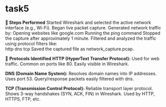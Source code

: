 # task5
**📝 Steps Performed**
Started Wireshark and selected the active network interface (e.g., Wi-Fi).
Began live packet capture.
Generated network traffic by:
Opening websites like google.com
Running the ping command
Stopped the capture after approximately 1 minute.
Filtered and analyzed the traffic using protocol filters like:   
  http
  dns
  tcp
Saved the captured file as network_capture.pcap.

**🔎** **Protocols Identified**
**HTTP (HyperText Transfer Protocol):**
Used for web traffic.
Common on ports like 80.
Easily visible in Wireshark.

**DNS (Domain Name System):**
Resolves domain names into IP addresses.
Uses port 53.
Query/response packets easily filtered with dns.

**TCP (Transmission Control Protocol):**
Reliable transport layer protocol.
Shows 3-way handshakes (SYN, ACK, FIN) in Wireshark.
Used by HTTP, HTTPS, FTP, etc.
